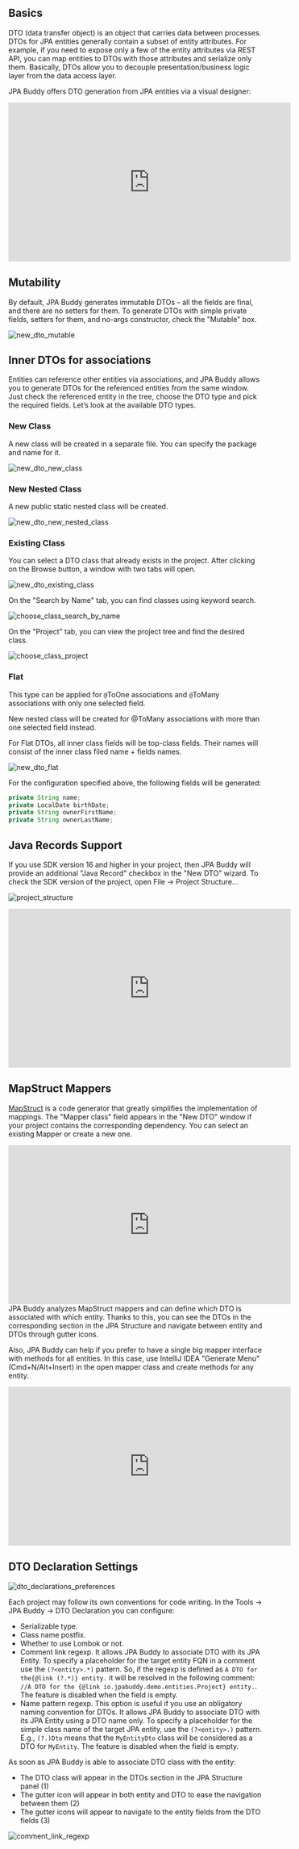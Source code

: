## Basics

DTO (data transfer object) is an object that carries data between processes. DTOs for JPA entities generally contain a subset of entity attributes. For example, if you need to expose only a few of the entity attributes via REST API, you can map entities to DTOs with those attributes and serialize only them. Basically, DTOs allow you to decouple presentation/business logic layer from the data access layer.

 JPA Buddy offers DTO generation from JPA entities via a visual designer:

 <div class="youtube" align="center">
   <iframe width="560" height="315" src="https://www.youtube.com/embed/qpnM_k-TGFk" title="YouTube video player" frameborder="0" allow="accelerometer; autoplay; clipboard-write; encrypted-media; gyroscope; picture-in-picture" allowfullscreen></iframe>
 </div>

## Mutability

By default, JPA Buddy generates immutable DTOs – all the fields are final, and there are no setters for them. To generate DTOs with simple private fields, setters for them, and no-args constructor, check the "Mutable" box.  

![new_dto_mutable](img/new_dto_mutable.jpeg)

## Inner DTOs for associations

Entities can reference other entities via associations, and JPA Buddy allows you to generate DTOs for the referenced entities from the same window. Just check the referenced entity in the tree, choose the DTO type and pick the required fields. Let’s look at the available DTO types.

### New Class

A new class will be created in a separate file. You can specify the package and name for it.

![new_dto_new_class](img/new_dto_new_class.jpeg)

### New Nested Class

A new public static nested class will be created.

![new_dto_new_nested_class](img/new_dto_new_nested_class.jpeg)

### Existing Class

You can select a DTO class that already exists in the project. After clicking on the Browse button, a window with two tabs will open.

![new_dto_existing_class](img/new_dto_existing_class.jpeg)

On the "Search by Name" tab, you can find classes using keyword search.

![choose_class_search_by_name](img/choose_class_search_by_name.jpeg)

On the "Project" tab, you can view the project tree and find the desired class.

![choose_class_project](img/choose_class_project.jpeg)

### Flat

This type can be applied for `@`ToOne associations and `@`ToMany associations with only one selected field.  

<div class="note">
  New nested class will be created for @ToMany associations with more than one selected field instead.
</div>

For Flat DTOs, all inner class fields will be top-class fields. Their names will consist of the inner class filed name + fields names.

![new_dto_flat](img/new_dto_flat.jpeg)

For the configuration specified above, the following fields will be generated:

```java
private String name;
private LocalDate birthDate;
private String ownerFirstName;
private String ownerLastName;
```

## Java Records Support

If you use SDK version 16 and higher in your project, then JPA Buddy will provide an additional "Java Record" checkbox in the "New DTO" wizard. To check the SDK version of the project, open File -> Project Structure...

![project_structure](img/project_structure.png)

 <div class="youtube" align="center">
<iframe width="560" height="315" src="https://www.youtube.com/embed/_MtJO4QKr0A" title="YouTube video player" frameborder="0" allow="accelerometer; autoplay; clipboard-write; encrypted-media; gyroscope; picture-in-picture" allowfullscreen></iframe>
 </div>

## MapStruct Mappers

[MapStruct](https://mapstruct.org/) is a code generator that greatly simplifies the implementation of mappings. The "Mapper class" field appears in the "New DTO" window if your project contains the corresponding dependency. You can select an existing Mapper or create a new one. 

 <div class="youtube" align="center">
   <iframe width="560" height="315" src="https://www.youtube.com/embed/MKQRRWqNLNk" title="YouTube video player" frameborder="0" allow="accelerometer; autoplay; clipboard-write; encrypted-media; gyroscope; picture-in-picture" allowfullscreen></iframe>
 </div>
JPA Buddy analyzes MapStruct mappers and can define which DTO is associated with which entity. Thanks to this, you can see the DTOs in the corresponding section in the JPA Structure and navigate between entity and DTOs through gutter icons.

Also, JPA Buddy can help if you prefer to have a single big mapper interface with methods for all entities. In this case, use IntelliJ IDEA "Generate Menu" (Cmd+N/Alt+Insert) in the open mapper class and create methods for any entity.

 <div class="youtube" align="center">
   <iframe width="560" height="315" src="https://www.youtube.com/embed/XahPsC2TciE" title="YouTube video player" frameborder="0" allow="accelerometer; autoplay; clipboard-write; encrypted-media; gyroscope; picture-in-picture" allowfullscreen></iframe>
 </div>

## DTO Declaration Settings

![dto_declarations_preferences](img/dto_declarations_preferences.png)

Each project may follow its own conventions for code writing. In the Tools -> JPA Buddy -> DTO Declaration you can configure:

- Serializable type.
- Class name postfix.
- Whether to use Lombok or not.
- Comment link regexp. It allows JPA Buddy to associate DTO with its JPA Entity. To specify a placeholder for the target entity FQN in a comment use the `(?<entity>.*)` pattern. So, if the regexp is defined as `A DTO for the{@link (?.*)} entity.` it will be resolved in the following comment: `//A DTO for the {@link io.jpabuddy.demo.entities.Project} entity.`. The feature is disabled when the field is empty.
- Name pattern regexp. This option is useful if you use an obligatory naming convention for DTOs. It allows JPA Buddy to associate DTO with its JPA Entity using a DTO name only. To specify a placeholder for the simple class name of the target JPA entity, use the `(?<entity>.)` pattern. E.g., `(?.)Dto` means that the `MyEntityDto` class will be considered as a DTO for `MyEntity`. The feature is disabled when the field is empty.

As soon as JPA Buddy is able to associate DTO class with the entity:
  - The DTO class will appear in the DTOs section in the JPA Structure panel (1)
  - The gutter icon will appear in both entity and DTO to ease the navigation between them (2)
  - The gutter icons will appear to navigate to the entity fields from the DTO fields (3)

![comment_link_regexp](img/comment_link_regexp.png)
